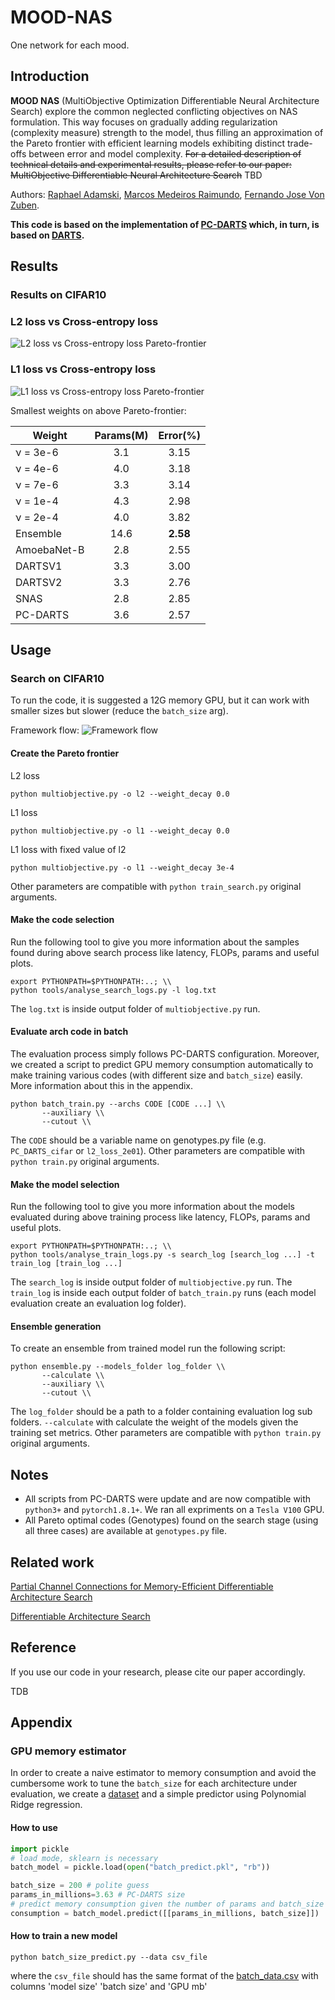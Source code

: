 # MOOD-NAS
One network for each mood.

## Introduction

**MOOD NAS** (MultiObjective Optimization Differentiable Neural Architecture Search) explore the common neglected conflicting objectives on NAS formulation. This way focuses on gradually adding regularization (complexity measure) strength to the model, thus filling an approximation of the Pareto frontier with efficient learning models exhibiting distinct trade-offs between error and model complexity. ~~For a detailed description of technical details and experimental results, please refer to our paper: MultiObjective Differentiable Neural Architecture Search~~ TBD

Authors: [Raphael Adamski](https://www.linkedin.com/in/iksmada/?locale=en_US), [Marcos Medeiros Raimundo](https://marcosmrai.github.io/), [Fernando Jose Von Zuben](https://www.dca.fee.unicamp.br/~vonzuben/).

**This code is based on the implementation of [PC-DARTS](https://github.com/yuhuixu1993/PC-DARTS) which, in turn, is based on [DARTS](https://github.com/quark0/darts).**

## Results
### Results on CIFAR10

### L2 loss vs Cross-entropy loss
![L2 loss vs Cross-entropy loss Pareto-frontier](image/l1_0_l2_vary.png?raw=true)

### L1 loss vs Cross-entropy loss
![L1 loss vs Cross-entropy loss Pareto-frontier](image/l1_vary_l2_fixed.png?raw=true)

Smallest weights on above Pareto-frontier:

| Weight      | Params(M) | Error(%) |
|-------------|:---------:|:--------:|
| &nu; = 3e-6 |    3.1    |   3.15   |  
| &nu; = 4e-6 |    4.0    |   3.18   |  
| &nu; = 7e-6 |    3.3    |   3.14   |  
| &nu; = 1e-4 |    4.3    |   2.98   |  
| &nu; = 2e-4 |    4.0    |   3.82   |  
| Ensemble    |   14.6    | **2.58** |  
| AmoebaNet-B |    2.8    |   2.55   |
| DARTSV1     |    3.3    |   3.00   |  
| DARTSV2     |    3.3    |   2.76   |  
| SNAS        |    2.8    |   2.85   | 
| PC-DARTS    |    3.6    |   2.57   |  


## Usage
### Search on CIFAR10

To run the code, it is suggested a 12G memory GPU, but it can work with smaller sizes but slower (reduce the `batch_size` arg).

Framework flow:
![Framework flow](image/framework.png?raw=true)

#### Create the Pareto frontier
L2 loss
```
python multiobjective.py -o l2 --weight_decay 0.0
```
L1 loss
```
python multiobjective.py -o l1 --weight_decay 0.0
```
L1 loss with fixed value of l2
```
python multiobjective.py -o l1 --weight_decay 3e-4
```
Other parameters are compatible with `python train_search.py` original arguments.

#### Make the code selection

Run the following tool to give you more information about the samples found during above search process like latency, FLOPs, params and useful plots.
``` 
export PYTHONPATH=$PYTHONPATH:..; \\
python tools/analyse_search_logs.py -l log.txt
```
The `log.txt` is inside output folder of `multiobjective.py` run.

#### Evaluate arch code in batch

The evaluation process simply follows PC-DARTS configuration. Moreover, we created a script to predict GPU memory consumption automatically to make training various codes (with different size and `batch_size`) easily. More information about this in the appendix.

``` 
python batch_train.py --archs CODE [CODE ...] \\
       --auxiliary \\
       --cutout \\
```

The `CODE` should be a variable name on genotypes.py file (e.g. `PC_DARTS_cifar` or `l2_loss_2e01`). Other parameters are compatible with `python train.py` original arguments.

#### Make the model selection

Run the following tool to give you more information about the models evaluated during above training process like latency, FLOPs, params and useful plots.
``` 
export PYTHONPATH=$PYTHONPATH:..; \\
python tools/analyse_train_logs.py -s search_log [search_log ...] -t train_log [train_log ...]
```
The `search_log` is inside output folder of `multiobjective.py` run.
The `train_log` is inside each output folder of `batch_train.py` runs (each model evaluation create an evaluation log folder).

#### Ensemble generation
To create an ensemble from trained model run the following script:
``` 
python ensemble.py --models_folder log_folder \\
       --calculate \\
       --auxiliary \\
       --cutout \\
```

The `log_folder` should be a path to a folder containing evaluation log sub folders. `--calculate` with calculate the weight of the models given the training set metrics. Other parameters are compatible with `python train.py` original arguments.

## Notes
- All scripts from PC-DARTS were update and are now compatible with `python3+` and `pytorch1.8.1+`. We ran all expriments on a `Tesla V100` GPU.
- All Pareto optimal codes (Genotypes) found on the search stage (using all three cases) are available at `genotypes.py` file.

## Related work

[Partial Channel Connections for Memory-Efficient Differentiable Architecture Search](https://github.com/yuhuixu1993/PC-DARTS)

[Differentiable Architecture Search](https://github.com/quark0/darts)

## Reference

If you use our code in your research, please cite our paper accordingly.

TDB

## Appendix

### GPU memory estimator

In order to create a naive estimator to memory consumption and avoid the cumbersome work to tune the `batch_size` for each architecture under evaluation, we create a [dataset](batch_data.csv?raw=true) and a simple predictor using Polynomial Ridge regression.

#### How to use

```python
import pickle
# load mode, sklearn is necessary
batch_model = pickle.load(open("batch_predict.pkl", "rb")) 

batch_size = 200 # polite guess
params_in_millions=3.63 # PC-DARTS size
# predict memory consumption given the number of params and batch_size
consumption = batch_model.predict([[params_in_millions, batch_size]])
```

#### How to train a new model

``` 
python batch_size_predict.py --data csv_file
```
where the `csv_file` should has the same format of the [batch_data.csv](batch_data.csv?raw=true) with columns 'model size' 'batch size' and 'GPU mb'
